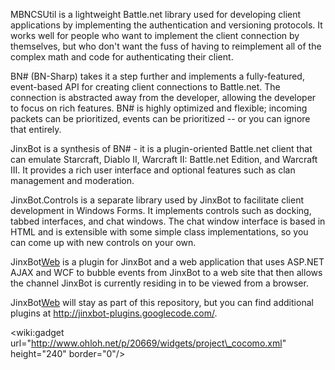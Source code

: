 MBNCSUtil is a lightweight Battle.net library used for developing client applications by implementing the authentication and versioning protocols.  It works well for people who want to implement the client connection by themselves, but who don't want the fuss of having to reimplement all of the complex math and code for authenticating their client.

BN# (BN-Sharp) takes it a step further and implements a fully-featured, event-based API for creating client connections to Battle.net.  The connection is abstracted away from the developer, allowing the developer to focus on rich features.  BN# is highly optimized and flexible; incoming packets can be prioritized, events can be prioritized -- or you can ignore that entirely.

JinxBot is a synthesis of BN# - it is a plugin-oriented Battle.net client that can emulate Starcraft, Diablo II, Warcraft II: Battle.net Edition, and Warcraft III.  It provides a rich user interface and optional features such as clan management and moderation.

JinxBot.Controls is a separate library used by JinxBot to facilitate client development in Windows Forms.  It implements controls such as docking, tabbed interfaces, and chat windows.  The chat window interface is based in HTML and is extensible with some simple class implementations, so you can come up with new controls on your own.

JinxBot[Web](Web.md) is a plugin for JinxBot and a web application that uses ASP.NET AJAX and WCF to bubble events from JinxBot to a web site that then allows the channel JinxBot is currently residing in to be viewed from a browser.

JinxBot[Web](Web.md) will stay as part of this repository, but you can find additional plugins at http://jinxbot-plugins.googlecode.com/.

&lt;wiki:gadget url="http://www.ohloh.net/p/20669/widgets/project\_cocomo.xml" height="240" border="0"/&gt;